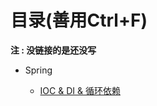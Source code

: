
# 目录(善用Ctrl+F)

**注 : 没链接的是还没写**

- Spring

  - [IOC & DI & 循环依赖](http://write.blog.csdn.net/postlist)
